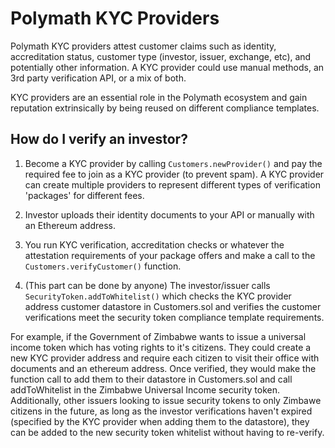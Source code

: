 # Polymath KYC Providers

Polymath KYC providers attest customer claims such as identity, accreditation
status, customer type (investor, issuer, exchange, etc), and potentially other
information. A KYC provider could use manual methods, an 3rd party verification
API, or a mix of both.

KYC providers are an essential role in the Polymath ecosystem and gain
reputation extrinsically by being reused on different compliance templates.

## How do I verify an investor?

1. Become a KYC provider by calling `Customers.newProvider()` and pay the
   required fee to join as a KYC provider (to prevent spam). A KYC provider can
   create multiple providers to represent different types of verification
   'packages' for different fees.

2. Investor uploads their identity documents to your API or manually with an
   Ethereum address.

3. You run KYC verification, accreditation checks or whatever the attestation
   requirements of your package offers and make a call to the
   `Customers.verifyCustomer()` function.

4. (This part can be done by anyone) The investor/issuer calls
   `SecurityToken.addToWhitelist()` which checks the KYC provider address
   customer datastore in Customers.sol and verifies the customer verifications
   meet the security token compliance template requirements.

For example, if the Government of Zimbabwe wants to issue a universal income
token which has voting rights to it's citizens. They could create a new KYC
provider address and require each citizen to visit their office with documents
and an ethereum address. Once verified, they would make the function call to add
them to their datastore in Customers.sol and call addToWhitelist in the Zimbabwe
Universal Income security token. Additionally, other issuers looking to
issue security tokens to only Zimbawe citizens in the future, as long as the
investor verifications haven't expired (specified by the KYC provider when
adding them to the datastore), they can be added to the new security token
whitelist without having to re-verify.
